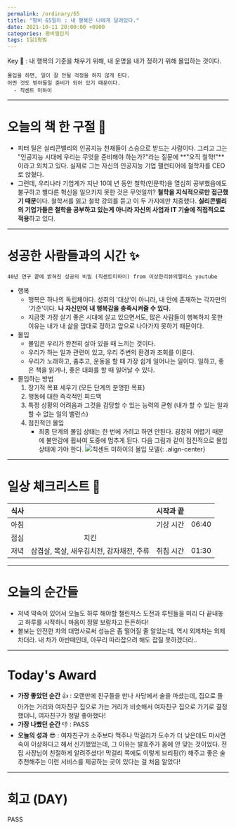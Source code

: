 ```yaml
---
permalink: /ordinary/65
title: "평비 65일차 : 내 행복은 나에게 달려있다."
date: 2021-10-11 20:00:00 +0900
categories: 평비챌린지
tags: 1일1평범
---  
```

Key 🔑 : 내 행복의 기준을 채우기 위해, 내 운명을 내가 정하기 위해 몰입하는 것이다.
```
몰입을 하면, 일이 잘 안될 걱정을 하지 않게 된다.
어떤 것도 받아들일 준비가 되어 있기 때문이다.
  - 칙센트 미하이
```

---
# 오늘의 책 한 구절 📕
- 피터 틸은 실리콘밸리의 인공지능 천재들이 스승으로 받드는 사람이다. 그리고 그는 "인공지능 시대에 우리는 무엇을 준비해야 하는가?"라는 질문에 **"오직 철학!"**이라고 외치고 있다. 실제로 그는 자신의 인공지능 기업 팰런티어에 철학자를 CEO로 앉혔다.
- 그런데, 우리나라 기업계가 지난 10여 년 동안 철학(인문학)을 열심히 공부했음에도 불구하고 별다른 혁신을 일으키지 못한 것은 무엇일까? **철학을 지식적으로만 접근했기 때문**이다. 철학서를 읽고 철학 강의를 듣고 이 두 가지에만 치중했다. **실리콘밸리의 기업가들은 철학을 공부하고 있는게 아니라 자신의 사업과 IT 기술에 직접적으로 적용**하고 있다.

---
# 성공한 사람들과의 시간 ✨
`40년 연구 끝에 밝혀진 성공의 비밀 (칙센트미하이) from 이상한리뷰의앨리스 youtube`  
- 행복
    - 행복은 하나의 독립체이다. 성취의 '대상'이 아니라, 내 안에 존재하는 각자만의 '기준'이다. **나 자신만이 내 행복감을 충족시켜줄 수 있다.**
    - 지금껏 가장 살기 좋은 시대에 살고 있으면서도, 많은 사람들이 행복하지 못한 이유는 내가 내 삶을 맘대로 정하고 앞으로 나아가지 못하기 때문이다.
- 몰입
    - 몰입은 우리가 완전히 살아 있을 때 느끼는 것이다.
    - 우리가 하는 일과 관련이 있고, 우리 주변의 환경과 조회를 이룬다.
    - 우리가 노래하고, 춤추고, 운동을 할 때 가장 쉽게 일어나는 일이다. 일하고, 좋은 책을 읽거나, 좋은 대화를 할 때 일어날 수 있다.
- 몰입하는 방법
    1. 장기적 목표 세우기 (모든 단계의 분명한 목표)  
    2. 행동에 대한 즉각적인 피드백  
    3. 특정 상황의 어려움과 그것을 감당할 수 있는 능력의 균형 (내가 할 수 있는 일과 할 수 없는 일의 밸런스)  
    4. 점진적인 몰입
        - 최종 단계의 몰입 상태는 한 번에 가려고 하면 안된다. 굉장히 어렵기 때문에 불안감에 휩싸여 도중에 멈추게 된다. 다음 그림과 같이 점진적으로 몰입 상태에 가야 한다.
        ![칙센트 미하이의 몰입 모델][몰입모델]{: .align-center} 

---
# 일상 체크리스트 📃

| 식사 |  | 시작과 끝 |  |
|:----:|:----:|:----:|:----:|
| 아침 |  | 기상 시간 | 06:40 |
| 점심 | 치킨  |  |  |
| 저녁 | 삼겹살, 목살, 새우김치전, 감자채전, 주류 | 취침 시간 | 01:30 |

---
# 오늘의 순간들
- 저녁 약속이 있어서 오늘도 하루 해야할 챌린저스 도전과 루틴들을 미리 다 끝내놓고 하루를 시작하니 마음이 정말 보람차고 든든하다!
- 볼보는 안전한 차의 대명사로써 성능은 좀 떨어질 줄 알았는데, 역시 외제차는 외제차더라. 내 차가 아반떼인데, 아무리 따라잡으려 해도 잡질 못하겠더라..

---
# Today's Award
- **가장 좋았던 순간** 👍 : 오랜만에 친구들을 만나 사당에서 술을 마셨는데, 집으로 돌아가는 거리와 여자친구 집으로 가는 거리가 비슷해서 여자친구 집으로 가기로 결정했더니, 여자친구가 정말 좋아했다!
- **가장 나빴던 순간** 👎 : PASS
- **오늘의 성과** 😎 : 여자친구가 소주보다 맥주나 막걸리가 도수가 더 낮은데도 마시면 속이 이상하다고 해서 신기했었는데, 그 이유는 발효주가 몸에 안 맞는 것이었다. 전집 사장님이 친절하게 알려주셨다! 막걸리 쪽에도 이렇게 브리핑(?) 해주고 좋은 술 추천해주는 이런 서비스를 제공하는 곳이 있다는 걸 처음 알았다!

---
# 회고 (DAY)
PASS

[몰입모델]: ../../assets/images/post/Ordinary/flow_model.png